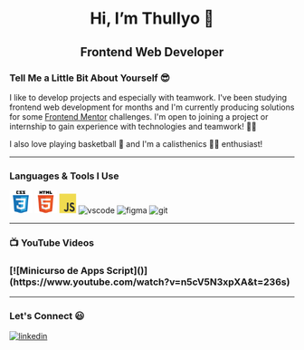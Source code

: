 <h1 align="center">Hi, I’m Thullyo 👋</h1> 
<h2 align="center">Frontend Web Developer</h2>

<h3>Tell Me a Little Bit About Yourself 😎</h3>
<p>
  I like to develop projects and especially with teamwork. I've been studying frontend web development for months and I'm currently producing solutions for some <a href="https://www.frontendmentor.io/profile/thullyoufrn" target="_blank">Frontend Mentor</a> challenges. I'm open to joining a project or internship to gain experience with technologies and teamwork! 🙋‍♂️
</p>
<p>
   I also love playing basketball 🏀 and I'm a calisthenics 🤸‍♂️ enthusiast!
</p>

<hr>

<h3>Languages & Tools I Use</h3>
<div>
  <img src="https://raw.githubusercontent.com/devicons/devicon/master/icons/css3/css3-original-wordmark.svg" alt="css3" width="40" height="40"/>
  <img src="https://raw.githubusercontent.com/devicons/devicon/master/icons/html5/html5-original-wordmark.svg" alt="html5" width="40" height="40"/>
  <img src="https://raw.githubusercontent.com/devicons/devicon/master/icons/javascript/javascript-original.svg" alt="javascript" width="30" height="35"/>
  <img src="https://cdn.jsdelivr.net/gh/devicons/devicon/icons/vscode/vscode-original.svg" alt="vscode" width="35" height="35"/>
  <img src="https://cdn.jsdelivr.net/gh/devicons/devicon/icons/figma/figma-original.svg" alt="figma" width="30" height="35"/>
  <img src="https://cdn.jsdelivr.net/gh/devicons/devicon/icons/git/git-original.svg" alt="git" width="35" height="35"/>
</div>

<hr>

<h3>📺 YouTube Videos<h3/>
[![Minicurso de Apps Script]()](https://www.youtube.com/watch?v=n5cV5N3xpXA&t=236s)

<hr>

<h3>Let's Connect 😃</h3> 
<div>
  <a href="https://www.linkedin.com/in/thullyo-damasceno-375083231/" target="_blank">
    <img src="https://img.shields.io/badge/-LinkedIn-%230077B5?style=for-the-badge&logo=linkedin&logoColor=white" alt="linkedin"/>
  </a>
</div>
